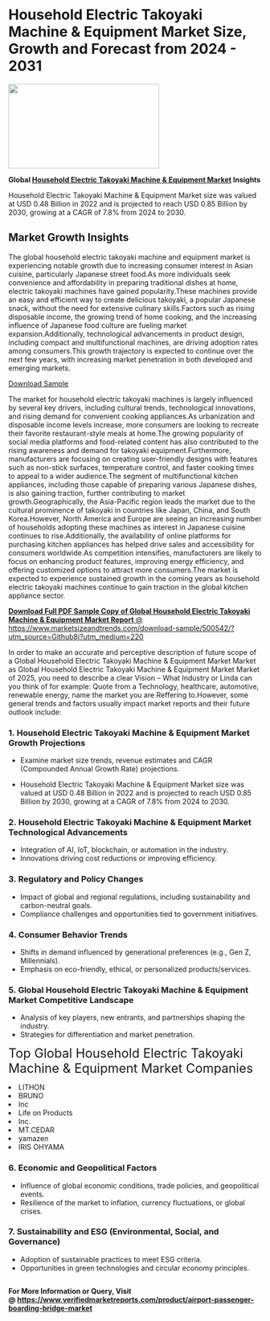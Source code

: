 <H1>Household Electric Takoyaki Machine & Equipment Market Size, Growth and Forecast from 2024 - 2031</H1><img class="aligncenter size-medium wp-image-584254" src="https://thirdeyenews.in/wp-content/uploads/2024/09/Global-Market-Research-300x168.jpeg" alt="" width="300" height="168" /><p><strong>Global&nbsp;<a href="https://www.marketsizeandtrends.com/download-sample/500542/?utm_source=Github8j?utm_medium=220">Household Electric Takoyaki Machine & Equipment Market</a> Insights</strong></p><p>Household Electric Takoyaki Machine & Equipment Market size was valued at USD 0.48 Billion in 2022 and is projected to reach USD 0.85 Billion by 2030, growing at a CAGR of 7.8% from 2024 to 2030.</p><p><h2>Market Growth Insights</h2> <p>The global household electric takoyaki machine and equipment market is experiencing notable growth due to increasing consumer interest in Asian cuisine, particularly Japanese street food.As more individuals seek convenience and affordability in preparing traditional dishes at home, electric takoyaki machines have gained popularity.These machines provide an easy and efficient way to create delicious takoyaki, a popular Japanese snack, without the need for extensive culinary skills.Factors such as rising disposable income, the growing trend of home cooking, and the increasing influence of Japanese food culture are fueling market expansion.Additionally, technological advancements in product design, including compact and multifunctional machines, are driving adoption rates among consumers.This growth trajectory is expected to continue over the next few years, with increasing market penetration in both developed and emerging markets.</p> <p><a href="#">Download Sample</a></p> <p>The market for household electric takoyaki machines is largely influenced by several key drivers, including cultural trends, technological innovations, and rising demand for convenient cooking appliances.As urbanization and disposable income levels increase, more consumers are looking to recreate their favorite restaurant-style meals at home.The growing popularity of social media platforms and food-related content has also contributed to the rising awareness and demand for takoyaki equipment.Furthermore, manufacturers are focusing on creating user-friendly designs with features such as non-stick surfaces, temperature control, and faster cooking times to appeal to a wider audience.The segment of multifunctional kitchen appliances, including those capable of preparing various Japanese dishes, is also gaining traction, further contributing to market growth.Geographically, the Asia-Pacific region leads the market due to the cultural prominence of takoyaki in countries like Japan, China, and South Korea.However, North America and Europe are seeing an increasing number of households adopting these machines as interest in Japanese cuisine continues to rise.Additionally, the availability of online platforms for purchasing kitchen appliances has helped drive sales and accessibility for consumers worldwide.As competition intensifies, manufacturers are likely to focus on enhancing product features, improving energy efficiency, and offering customized options to attract more consumers.The market is expected to experience sustained growth in the coming years as household electric takoyaki machines continue to gain traction in the global kitchen appliance sector.</p> <p><a href="#"></p><p><span class=""><strong>Download Full PDF Sample Copy of Global Household Electric Takoyaki Machine & Equipment Market Report</strong> @ <a href="https://www.marketsizeandtrends.com/download-sample/500542/?utm_source=Github8j?utm_medium=220" target="_blank">https://www.marketsizeandtrends.com/download-sample/500542/?utm_source=Github8j?utm_medium=220</a></span></p><p>In order to make an accurate and perceptive description of future scope of a Global&nbsp;Household Electric Takoyaki Machine & Equipment Market Market as Global&nbsp;Household Electric Takoyaki Machine & Equipment Market Market of 2025, you need to describe a clear Vision &ndash; What Industry or Linda can you think of for example: Quote from a Technology, healthcare, automotive, renewable energy, name the market you are Reffering to.However, some general trends and factors usually impact market reports and their future outlook include:</p><h3>1.&nbsp;<strong>Household Electric Takoyaki Machine & Equipment Market Growth Projections</strong></h3><ul><li>Examine market size trends, revenue estimates and CAGR (Compounded Annual Growth Rate) projections.</li><li><p>Household Electric Takoyaki Machine & Equipment Market size was valued at USD 0.48 Billion in 2022 and is projected to reach USD 0.85 Billion by 2030, growing at a CAGR of 7.8% from 2024 to 2030.</p></li></ul><h3>2.&nbsp;<strong>Household Electric Takoyaki Machine & Equipment Market Technological Advancements</strong></h3><ul><li>Integration of AI, IoT, blockchain, or automation in the industry.</li><li>Innovations driving cost reductions or improving efficiency.</li></ul><h3>3.&nbsp;<strong>Regulatory and Policy Changes</strong></h3><ul><li>Impact of global and regional regulations, including sustainability and carbon-neutral goals.</li><li>Compliance challenges and opportunities tied to government initiatives.</li></ul><h3>4.&nbsp;<strong>Consumer Behavior Trends</strong></h3><ul><li>Shifts in demand influenced by generational preferences (e.g., Gen Z, Millennials).</li><li>Emphasis on eco-friendly, ethical, or personalized products/services.</li></ul><h3>5.&nbsp;<strong>Global Household Electric Takoyaki Machine & Equipment Market Competitive Landscape</strong></h3><ul><li>Analysis of key players, new entrants, and partnerships shaping the industry.</li><li>Strategies for differentiation and market penetration.</li></ul><p data-pm-slice="1 1 []"><span style="color: inherit; font-family: inherit; font-size: 25px;">Top Global Household Electric Takoyaki Machine & Equipment Market Companies</span></p><div class="" data-test-id=""><p><li>LITHON</li><li> BRUNO</li><li>Inc</li><li> Life on Products</li><li> Inc.</li><li> MT.CEDAR</li><li> yamazen</li><li> IRIS OHYAMA</li></p></div><h3>6.&nbsp;<strong>Economic and Geopolitical Factors</strong></h3><ul><li>Influence of global economic conditions, trade policies, and geopolitical events.</li><li>Resilience of the market to inflation, currency fluctuations, or global crises.</li></ul><h3>7.&nbsp;<strong>Sustainability and ESG (Environmental, Social, and Governance)</strong></h3><ul><li>Adoption of sustainable practices to meet ESG criteria.</li><li>Opportunities in green technologies and circular economy principles.</li></ul><h2><strong style="font-size: 14px;">For More Information or Query, Visit @&nbsp;</strong><a style="background-color: #ffffff; font-size: 14px;" href="https://www.marketsizeandtrends.com/report/household-electric-takoyaki-machine-equipment-market/" target="_blank">https://www.verifiedmarketreports.com/product/airport-passenger-boarding-bridge-market</a></h2>